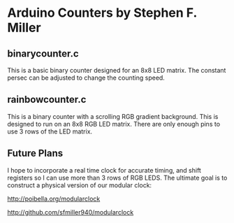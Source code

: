 Arduino Counters by Stephen F. Miller
=====================

binarycounter.c 
---------------

This is a basic binary counter designed for an 8x8 LED matrix. The constant
persec can be adjusted to change the counting speed.


rainbowcounter.c
----------------

This is a binary counter with a scrolling RGB gradient background. 
This is designed to run on an 8x8 RGB LED matrix. There are only
enough pins to use 3 rows of the LED matrix.

Future Plans
---------------

I hope to incorporate a real time clock for accurate timing, and shift registers so I can use more than 3 rows of RGB LEDS.
The ultimate goal is to construct a physical version of our modular clock:

http://poibella.org/modularclock

http://github.com/sfmiller940/modularclock
